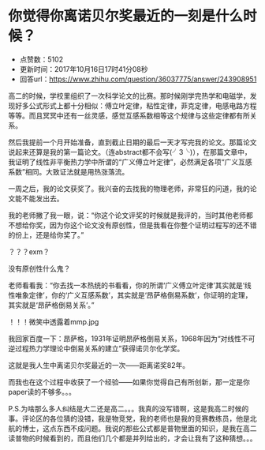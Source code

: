# 你觉得你离诺贝尔奖最近的一刻是什么时候？
- 点赞数：5102
- 更新时间：2017年10月16日17时41分08秒
- 回答url：https://www.zhihu.com/question/36037775/answer/243908951
<body>
 <p data-pid="4U1Af9S6">高二的时候，学校里组织了一次科学论文的比赛。那时候刚学完热学和电磁学，发现好多公式形式上都十分相似：傅立叶定律，粘性定律，菲克定律，电感电路方程等等。而且冥冥中还有一丝灵感，感觉互感系数相等这个规律与这些定律都有所关系。</p>
 <p data-pid="8ZmMoxl7">然后我提前一个月开始准备，直到截止日期的最后一天才写完我的论文。那篇论文说起来还算是我的第一篇论文。（连abstract都不会写(╯3╰)），在那篇文章中，我证明了线性非平衡热力学中所谓的“广义傅立叶定律”，必然满足各项“广义互感系数”相同。大致证法就是用热涨落流。</p>
 <p data-pid="1BcieVJh">一周之后，我的论文获奖了。我兴奋的去找我的物理老师，非常狂的问道，我的论文能不能发出去。</p>
 <p data-pid="8-xXlreN">我的老师撇了我一眼，说：“你这个论文评奖的时候就是我评的，当时其他老师都不想给你奖，因为你这个论文没有原创性，但是我看在你整个证明过程写的还不错的份上，还是给你奖了。”</p>
 <p data-pid="jTtHZTmI">？？？exm？</p>
 <p data-pid="BGg3cxW0">没有原创性什么鬼？</p>
 <p data-pid="rvr-ZJKG">老师看看我：“你去找一本热统的书看看，你的所谓‘广义傅立叶定律’其实就是‘线性唯象定律’，你的‘广义互感系数’，其实就是‘昂萨格倒易系数’，你证明的定理，其实就是‘昂萨格倒易关系’。”</p>
 <p data-pid="Q6_hY4WZ">！！！微笑中透露着mmp.jpg</p>
 <p data-pid="L2NYyQIm">我回家百度一下：昂萨格，1931年证明昂萨格倒易关系，1968年因为“对线性不可逆过程热力学理论中倒易关系的建立”获得诺贝尔化学奖。</p>
 <p data-pid="VueRUwNI">这就是我人生中离诺贝尔奖最近的一次——距离诺奖82年。</p>
 <p data-pid="7U582xWy">而我也在这个过程中收获了一个经验——如果你觉得自己有所创新，那一定是你paper读的不够多。。。</p>
 <p data-pid="csGXtBB9">P.S.为啥那么多人纠结是大二还是高二。。。我真的没写错啊，这是我高二时候的事。评论区的各位猜的没错，我是物竞党，我的老师也是我的竞赛教练员，他是北航的博士，这点东西不成问题。我说的那些公式都是普物里面的知识，是我在高二读普物的时候看到的，而且他们几个都是并列给出的，才会让我有了这种猜想。。。</p>
</body>